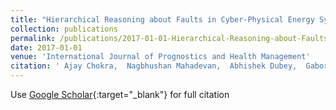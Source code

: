 ```yaml
---
title: "Hierarchical Reasoning about Faults in Cyber-Physical Energy Systems using Temporal Causal Diagrams"
collection: publications
permalink: /publications/2017-01-01-Hierarchical-Reasoning-about-Faults-in-Cyber-Physical-Energy-Systems-using-Temporal-Causal-Diagrams
date: 2017-01-01
venue: 'International Journal of Prognostics and Health Management'
citation: ' Ajay Chokra,  Nagbhushan Mahadevan,  Abhishek Dubey,  Gabor Karsai, &quot;Hierarchical Reasoning about Faults in Cyber-Physical Energy Systems using Temporal Causal Diagrams.&quot; International Journal of Prognostics and Health Management, 2017.'
---
```

Use [Google Scholar](https://scholar.google.com/scholar?q=Hierarchical+Reasoning+about+Faults+in+Cyber+Physical+Energy+Systems+using+Temporal+Causal+Diagrams){:target="_blank"} for full citation